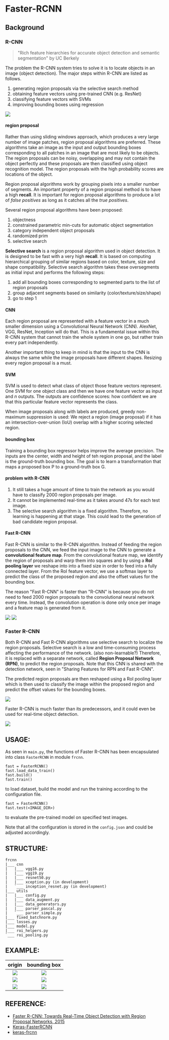 # Faster-RCNN

## Background

### R-CNN
> "Rich feature hierarchies for accurate object detection and semantic segmentation" by UC Berkely

The problem the R-CNN system tries to solve it is to locate objects in an image (object detection). The major steps within R-CNN are listed as follows.
1. generating region proposals via the selective search method
2. obtaining feature vectors using pre-trained CNN (e.g. ResNet)
3. classifying feature vectors with SVMs
4. improving bounding boxes using regression

![](images/r-cnn.png)

#### region proposal

Rather than using sliding windows approach, which produces a very large number of image patches, region proposal algorithms are preferred. These algorithms take an image as the input and output bounding boxes corresponding to all patches in an image that are most likely to be objects. The region proposals can be noisy, overlapping and may not contain the object perfectly and these proposals are then classified using object recognition model. The region proposals with the high probability scores are locations of the object.

Region proposal algorithms work by grouping pixels into a smaller number of segments. An important property of a region proposal method is to have a high **recall**. It is important for region proposal algorithms to produce a lot of *false positives* as long as it catches all the *true positives*.

Several region proposal algorithms have been proposed:
1. objectness
2. constrained parametric min-cuts for automatic object segmentation
3. category independent object proposals
4. randomized prim
5. selective search

**Selective search** is a region proposal algorithm used in object detection. It is designed to be fast with a very high **recall**. It is based on computing hierarchical grouping of similar regions based on color, texture, size and shape compatibility. Selective search algorithm takes these oversegments as initial input and performs the following steps:
1. add all bounding boxes corresponding to segmented parts to the list of region proposals
2. group adjacent segments based on similarity (color/texture/size/shape)
3. go to step 1

#### CNN

Each region proposal are represented with a feature vector in a much smaller dimension using a Convolutional Neural Network (CNN). AlexNet, VGG, ResNet, Inception will do that. This is a fundamental issue within this R-CNN system that cannot train the whole system in one go, but rather train every part independently. 

Another important thing to keep in mind is that the input to the CNN is always the same while the image proposals have different shapes. Resizing every region proposal is a must.

#### SVM

SVM is used to detect what class of object those feature vectors represent. One SVM for one object class and then we have one feature vector as input and *n* outputs. The outputs are confidence scores: how confident we are that this particular feature vector represents the class.

When image proposals along with labels are produced, greedy non-maximum suppression is used: We reject a region (image proposal) if it has an intersection-over-union (IoU) overlap with a higher scoring selected region.

#### bounding box

Training a bounding box regressor helps improve the average precision. The inputs are the center, width and height of teh region proposal, and the label is the ground-truth bounding box. The goal is to learn a transformation that maps a proposed box P to a ground-truth box G.

#### problem with R-CNN

1. It still takes a huge amount of time to train the network as you would have to classify 2000 region proposals per image.
2. It cannot be implemented real-time as it takes around 47s for each test image.
3. The selective search algorithm is a fixed algorithm. Therefore, no learning is happening at that stage. This could lead to the generation of bad candidate region proposal.

#### Fast R-CNN

Fast R-CNN is similar to the R-CNN algorithm. Instead of feeding the region proposals to the CNN, we feed the input image to the CNN to generate a **convolutional feature map**. From the convolutional feature map, we identify the region of proposals and warp them into squares and by using a **RoI pooling layer** we reshape into into a fixed size in order to feed into a fully connected layer. From the RoI feature vector, we use a softmax layer to predict the class of the proposed region and also the offset values for the bounding box. 

The reason "Fast R-CNN" is faster than "R-CNN" is because you do not need to feed 2000 region proposals to the convolutional neural network every time. Instead, the convolution operation is done only once per image and a feature map is generated from it.

![](images/fast-rcnn-train.png)
![](images/fast-rcnn-test.png)

### Faster R-CNN

Both R-CNN and Fast R-CNN algorithms use selective search to localize the region proposals. Selective search is a low and time-consuming process affecting the performance of the network. (also non-learnable?) Therefore, it is replaced with a separate network, called **Region Proposal Network (RPN)**, to predict the region proposals. Note that this CNN is shared with the detection network, seen in "Sharing Features for RPN and Fast R-CNN".

The predicted region proposals are then reshaped using a RoI pooling layer which is then used to classify the image within the proposed region and predict the offset values for the bounding boxes. 

![](images/faster-rcnn.png)

Faster R-CNN is much faster than its predecessors, and it could even be used for real-time object detection.

![](images/rcnn-test-time.png)

## USAGE:

As seen in ```main.py```, the functions of Faster R-CNN has been encapsulated into class ```FasterRCNN``` in module ```frcnn```. 

```
fast = FasterRCNN()
fast.load_data_train()
fast.build()
fast.train()
```
to load dataset, build the model and run the training according to the configuration file.

```
fast = FasterRCNN()
fast.test(<IMAGE_DIR>)
```
to evaluate the pre-trained model on specified test images.

Note that all the configuration is stored in the ```config.json``` and could be adjusted accordingly.

## STRUCTURE:

```
frcnn
|___ cnn
|   |___ vgg16.py
|   |___ vgg19.py
|   |___ resnet50.py
|   |___ xception.py (in development)
|   `___ inception_resnet.py (in development)
|___ utils
|   |___ config.py
|   |___ data_augment.py
|   |___ data_generators.py
|   |___ parser_pascal.py
|   `___ parser_simple.py
|___ fixed_batchnorm.py
|___ losses.py
|___ model.py
|___ roi_helpers.py
`___ roi_pooling.py
```

## EXAMPLE:

| origin | bounding box |
| :----: | :----------: |
| ![](images/0.jpg) | ![](images/0.jpg.bbox.jpg) |
| ![](images/2.jpg) | ![](images/2.jpg.bbox.jpg) |
| ![](images/4.jpg) | ![](images/4.jpg.bbox.jpg) |

## REFERENCE:
* [Faster R-CNN: Towards Real-Time Object Detection with Region Proposal Networks, 2015](https://arxiv.org/pdf/1506.01497.pdf)
* [Keras-FasterRCNN](https://github.com/you359/Keras-FasterRCNN)
* [keras-frcnn](https://github.com/yhenon/keras-frcnn/)